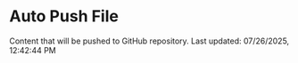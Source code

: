 # Auto Push File

Content that will be pushed to GitHub repository.
Last updated: 07/26/2025, 12:42:44 PM